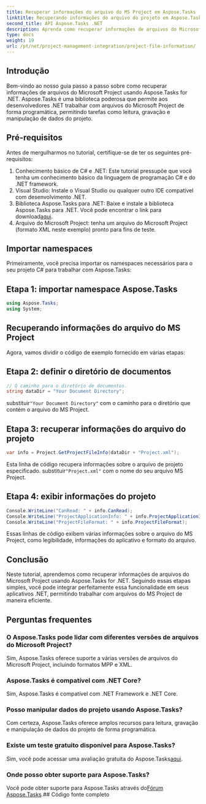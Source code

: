 ```yaml
---
title: Recuperar informações do arquivo do MS Project em Aspose.Tasks
linktitle: Recuperando informações do arquivo do projeto em Aspose.Tasks
second_title: API Aspose.Tasks .NET
description: Aprenda como recuperar informações de arquivos do Microsoft Project usando Aspose.Tasks for .NET. Guia passo a passo com exemplos de código.
type: docs
weight: 19
url: /pt/net/project-management-integration/project-file-information/
---
```

## Introdução
Bem-vindo ao nosso guia passo a passo sobre como recuperar informações de arquivos do Microsoft Project usando Aspose.Tasks for .NET. Aspose.Tasks é uma biblioteca poderosa que permite aos desenvolvedores .NET trabalhar com arquivos do Microsoft Project de forma programática, permitindo tarefas como leitura, gravação e manipulação de dados do projeto.
## Pré-requisitos
Antes de mergulharmos no tutorial, certifique-se de ter os seguintes pré-requisitos:
1. Conhecimento básico de C# e .NET: Este tutorial pressupõe que você tenha um conhecimento básico da linguagem de programação C# e do .NET framework.
2. Visual Studio: Instale o Visual Studio ou qualquer outro IDE compatível com desenvolvimento .NET.
3.  Biblioteca Aspose.Tasks para .NET: Baixe e instale a biblioteca Aspose.Tasks para .NET. Você pode encontrar o link para download[aqui](https://releases.aspose.com/tasks/net/).
4. Arquivo do Microsoft Project: tenha um arquivo do Microsoft Project (formato XML neste exemplo) pronto para fins de teste.

## Importar namespaces
Primeiramente, você precisa importar os namespaces necessários para o seu projeto C# para trabalhar com Aspose.Tasks:
## Etapa 1: importar namespace Aspose.Tasks
```csharp
using Aspose.Tasks;
using System;

```
## Recuperando informações do arquivo do MS Project
Agora, vamos dividir o código de exemplo fornecido em várias etapas:
## Etapa 2: definir o diretório de documentos
```csharp
// O caminho para o diretório de documentos.
string dataDir = "Your Document Directory";
```
 substituir`"Your Document Directory"` com o caminho para o diretório que contém o arquivo do MS Project.
## Etapa 3: recuperar informações do arquivo do projeto
```csharp
var info = Project.GetProjectFileInfo(dataDir + "Project.xml");
```
 Esta linha de código recupera informações sobre o arquivo de projeto especificado. substituir`"Project.xml"` com o nome do seu arquivo MS Project.
## Etapa 4: exibir informações do projeto
```csharp
Console.WriteLine("CanRead: " + info.CanRead);
Console.WriteLine("ProjectApplicationInfo: " + info.ProjectApplicationInfo);
Console.WriteLine("ProjectFileFormat: " + info.ProjectFileFormat);
```
Essas linhas de código exibem várias informações sobre o arquivo do MS Project, como legibilidade, informações do aplicativo e formato do arquivo.

## Conclusão
Neste tutorial, aprendemos como recuperar informações de arquivos do Microsoft Project usando Aspose.Tasks for .NET. Seguindo essas etapas simples, você pode integrar perfeitamente essa funcionalidade em seus aplicativos .NET, permitindo trabalhar com arquivos do MS Project de maneira eficiente.
## Perguntas frequentes
### O Aspose.Tasks pode lidar com diferentes versões de arquivos do Microsoft Project?
Sim, Aspose.Tasks oferece suporte a várias versões de arquivos do Microsoft Project, incluindo formatos MPP e XML.
### Aspose.Tasks é compatível com .NET Core?
Sim, Aspose.Tasks é compatível com .NET Framework e .NET Core.
### Posso manipular dados do projeto usando Aspose.Tasks?
Com certeza, Aspose.Tasks oferece amplos recursos para leitura, gravação e manipulação de dados do projeto de forma programática.
### Existe um teste gratuito disponível para Aspose.Tasks?
 Sim, você pode acessar uma avaliação gratuita do Aspose.Tasks[aqui](https://releases.aspose.com/).
### Onde posso obter suporte para Aspose.Tasks?
 Você pode obter suporte para Aspose.Tasks através do[Fórum Aspose.Tasks](https://forum.aspose.com/c/tasks/15).## Código fonte completo